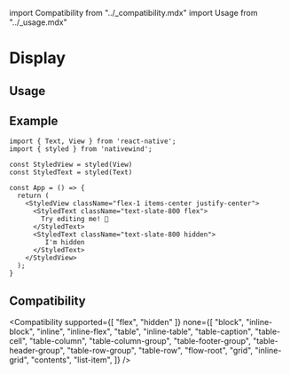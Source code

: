 import Compatibility from "../\_compatibility.mdx"
import Usage from "../\_usage.mdx"

# Display

## Usage

<Usage />

## Example

```SnackPlayer name=Display
import { Text, View } from 'react-native';
import { styled } from 'nativewind';

const StyledView = styled(View)
const StyledText = styled(Text)

const App = () => {
  return (
    <StyledView className="flex-1 items-center justify-center">
      <StyledText className="text-slate-800 flex">
        Try editing me! 🎉
      </StyledText>
      <StyledText className="text-slate-800 hidden">
         I'm hidden
      </StyledText>
    </StyledView>
  );
}
```

## Compatibility

<Compatibility
supported={[ "flex", "hidden" ]}
none={[
"block",
"inline-block",
"inline",
"inline-flex",
"table",
"inline-table",
"table-caption",
"table-cell",
"table-column",
"table-column-group",
"table-footer-group",
"table-header-group",
"table-row-group",
"table-row",
"flow-root",
"grid",
"inline-grid",
"contents",
"list-item",
]}
/>
